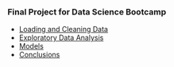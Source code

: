 ### Final Project for Data Science Bootcamp

- [Loading and Cleaning Data](notebooks/01-cleaning.ipynb)
- [Exploratory Data Analysis](notebooks/02-EDA.ipynb)
- [Models](notebooks/03-models.ipynb)
- [Conclusions](notebooks/04-conclusion-slideshow.ipynb)

